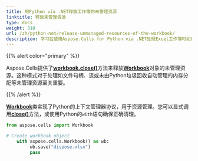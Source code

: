 ```yaml
---
title: 用Python via .NET释放工作簿的未管理资源
linktitle: 释放未管理资源
type: docs
weight: 310
url: /zh/python-net/release-unmanaged-resources-of-the-workbook/
description: 学习在使用Aspose.Cells for Python via .NET处理Excel工作簿时如何正确释放未管理资源。
---
```


{{% alert color="primary" %}}

Aspose.Cells提供了[**workbook.close()**](https://reference.aspose.com/cells/python-net/aspose.cells/workbook/close/)方法来释放[**Workbook**](https://reference.aspose.com/cells/python-net/aspose.cells/workbook)对象的未管理资源。这种模式对于处理如文件句柄、流或未由Python垃圾回收自动管理的内存分配等未管理资源至关重要。

{{% /alert %}}

[**Workbook**](https://reference.aspose.com/cells/python-net/aspose.cells/workbook)类实现了Python的上下文管理器协议，用于资源管理。您可以显式调用[**close()**](https://reference.aspose.com/cells/python-net/aspose.cells/workbook/close/)方法，或使用Python的`with`语句确保正确清理。

```python
from aspose.cells import Workbook

# Create workbook object
    with aspose.cells.Workbook() as wb:
         wb.save("dispose.xlsx")
         pass
```
